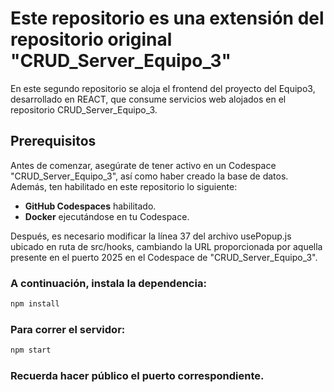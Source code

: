 # Este repositorio es una extensión del repositorio original "CRUD_Server_Equipo_3"

En este segundo repositorio se aloja el frontend del proyecto del Equipo3, desarrollado en REACT, que consume servicios web alojados en el repositorio CRUD_Server_Equipo_3.

## Prerequisitos

Antes de comenzar, asegúrate de tener activo en un Codespace "CRUD_Server_Equipo_3", así como haber creado la base de datos. Además, ten habilitado en este repositorio lo siguiente:

- **GitHub Codespaces** habilitado.
- **Docker** ejecutándose en tu Codespace.

Después, es necesario modificar la línea 37 del archivo usePopup.js ubicado en ruta de src/hooks, cambiando la URL proporcionada por aquella presente en el puerto 2025 en el Codespace de "CRUD_Server_Equipo_3". 

### A continuación, instala la dependencia: 
```sh
npm install
```

### Para correr el servidor: 
```sh
npm start
```

### Recuerda hacer público el puerto correspondiente. 


